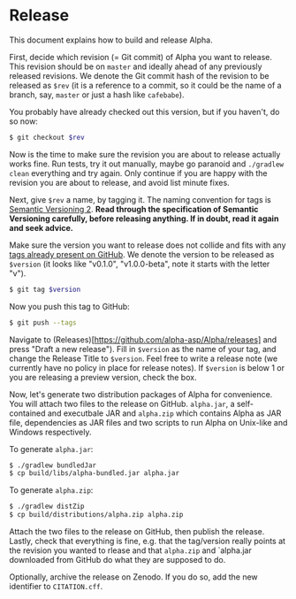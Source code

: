 # Release

This document explains how to build and release Alpha.

First, decide which revision (= Git commit) of Alpha you want to release. This revision should be on `master`
and ideally ahead of any previously released revisions. We denote the Git commit hash of the revision to be
released as `$rev` (it is a reference to a commit, so it could be the name of a branch, say, `master` or just
a hash like `cafebabe`).

You probably have already checked out this version, but if you haven't, do so now:

```bash
$ git checkout $rev
```

Now is the time to make sure the revision you are about to release actually works fine. Run tests, try it out
manually, maybe go paranoid and `./gradlew clean` everything and try again. Only continue if you are happy with
the revision you are about to release, and avoid list minute fixes.

Next, give `$rev` a name, by tagging it. The naming convention for tags is
[Semantic Versioning 2](http://semver.org/spec/v2.0.0.html). **Read through the specification of Semantic
Versioning carefully, before releasing anything. If in doubt, read it again and seek advice.**

Make sure the version you want to release does not collide and fits with any
[tags already present on GitHub](https://github.com/alpha-asp/Alpha/tags). We denote the version to be released
as `$version` (it looks like "v0.1.0", "v1.0.0-beta", note it starts with the letter "v").

```bash
$ git tag $version
```

Now you push this tag to GitHub:

```bash
$ git push --tags
```

Navigate to (Releases)[https://github.com/alpha-asp/Alpha/releases] and press "Draft a new release"). Fill in `$version`
as the name of your tag, and change the Release Title to `$version`. Feel free to write a release note (we currently
have no policy in place for release notes). If `$version` is below 1 or you are releasing a preview version, check the
box.

Now, let's generate two distribution packages of Alpha for convenience. You will attach two files to the release on
GitHub. `alpha.jar`, a self-contained and executbale JAR and `alpha.zip` which contains Alpha as JAR file, dependencies
as JAR files and two scripts to run Alpha on Unix-like and Windows respectively.

To generate `alpha.jar`:

```bash
$ ./gradlew bundledJar
$ cp build/libs/alpha-bundled.jar alpha.jar
```

To generate `alpha.zip`:

```bash
$ ./gradlew distZip
$ cp build/distributions/alpha.zip alpha.zip
```

Attach the two files to the release on GitHub, then publish the release. Lastly, check that everything is fine,
e.g. that the tag/version really points at the revision you wanted to rlease and that `alpha.zip` and `alpha.jar
downloaded from GitHub do what they are supposed to do.

Optionally, archive the release on Zenodo. If you do so, add the new identifier to `CITATION.cff`.
